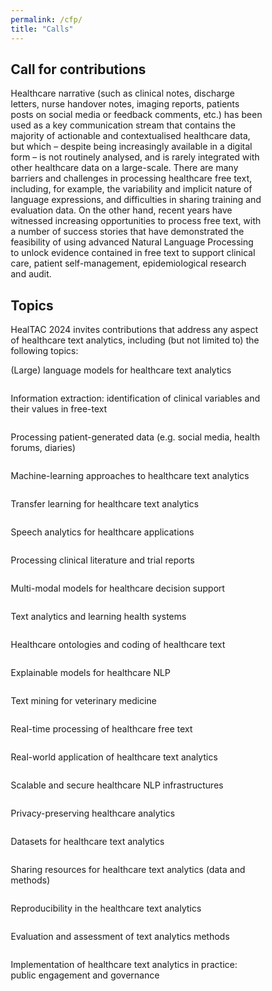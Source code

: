 ```yaml
---
permalink: /cfp/
title: "Calls"
---
```


<html>
<head>
<meta name="viewport" content="width=device-width, initial-scale=1">
<style>
* {
  box-sizing: border-box;
}

/* Float four columns side by side */
.column {
  float: left;
  width: 25%;
  padding: 0 10px;
}

/* Remove extra left and right margins, due to padding */
.row {margin: 0 -5px;}

/* Clear floats after the columns */
.row:after {
  content: "";
  display: table;
  clear: both;
}

/* Responsive columns */
@media screen and (max-width: 600px) {
  .column {
    width: 100%;
    display: block;
    margin-bottom: 20px;
  }
}

/* Style the counter cards */
.card {
  box-shadow: 0 4px 8px 0 rgba(0, 0, 0, 0.2);
  padding: 16px;
  text-align: center;
  background-color: #f1f1f1;
}
</style>
</head>

<body>

<h2>Call for contributions</h2>
Healthcare narrative (such as clinical notes, discharge letters, nurse handover notes, imaging reports, patients posts on social media or feedback comments, etc.) has been used as a key communication stream that contains the majority of actionable and contextualised healthcare data, but which – despite being increasingly available in a digital form – is not routinely analysed, and is rarely integrated with other healthcare data on a large-scale. There are many barriers and challenges in processing healthcare free text, including, for example, the variability and implicit nature of language expressions, and difficulties in sharing training and evaluation data. On the other hand, recent years have witnessed increasing opportunities to process free text, with a number of success stories that have demonstrated the feasibility of using advanced Natural Language Processing to unlock evidence contained in free text to support clinical care, patient self-management, epidemiological research and audit.

<h2>Topics</h2>
HealTAC 2024 invites contributions that address any aspect of healthcare text analytics, including (but not limited to) the following topics:

<div class="row">
  <div class="column">
    <div class="card">
      <p>(Large) language models for healthcare text analytics</p>
    </div>
  </div>

  <div class="column">
    <div class="card">
      <p>Information extraction: identification of clinical variables and their values in free-text</p>
    </div>
  </div>
  
  <div class="column">
    <div class="card">
      <p>Processing patient-generated data (e.g. social media, health forums, diaries)</p>
    </div>
  </div>
  
  <div class="column">
    <div class="card">
      <p>Machine-learning approaches to healthcare text analytics</p>
    </div>
  </div>
</div>

<div class="row">
  <div class="column">
    <div class="card">
      <p>Transfer learning for healthcare text analytics</p>
    </div>
  </div>

  <div class="column">
    <div class="card">
      <p>Speech analytics for healthcare applications</p>
    </div>
  </div>
  
  <div class="column">
    <div class="card">
      <p>Processing clinical literature and trial reports</p>
    </div>
  </div>
  
  <div class="column">
    <div class="card">
      <p>Multi-modal models for healthcare decision support</p>
    </div>
  </div>
</div>

<div class="row">
  <div class="column">
    <div class="card">
      <p>Text analytics and learning health systems</p>
    </div>
  </div>

  <div class="column">
    <div class="card">
      <p>Healthcare ontologies and coding of healthcare text</p>
    </div>
  </div>
  
  <div class="column">
    <div class="card">
      <p>Explainable models for healthcare NLP</p>
    </div>
  </div>
  
  <div class="column">
    <div class="card">
      <p>Text mining for veterinary medicine</p>
    </div>
  </div>
</div>

<div class="row">
  <div class="column">
    <div class="card">
      <p>Real-time processing of healthcare free text</p>
    </div>
  </div>

  <div class="column">
    <div class="card">
      <p>Real-world application of healthcare text analytics</p>
    </div>
  </div>
  
  <div class="column">
    <div class="card">
      <p>Scalable and secure healthcare NLP infrastructures</p>
    </div>
  </div>
  
  <div class="column">
    <div class="card">
      <p>Privacy-preserving healthcare analytics</p>
    </div>
  </div>
</div>

<div class="row">
  <div class="column">
    <div class="card">
      <p>Datasets for healthcare text analytics</p>
    </div>
  </div>

  <div class="column">
    <div class="card">
      <p>Sharing resources for healthcare text analytics (data and methods)</p>
    </div>
  </div>
  
  <div class="column">
    <div class="card">
      <p>Reproducibility in the healthcare text analytics</p>
    </div>
  </div>
  
  <div class="column">
    <div class="card">
      <p>Evaluation and assessment of text analytics methods</p>
    </div>
  </div>
  
  <div class="column">
    <div class="card">
      <p>Implementation of healthcare text analytics in practice: public engagement and governance</p>
    </div>
  </div>
</div>

<!-- <ul style="list-style-type:circle;">
  <li>(Large) language models for healthcare text analytics</li>
  <li>Information extraction: identification of clinical variables and their values in free-text</li>
  <li>Speech analytics for healthcare applications</li>
  <li>Machine-learning approaches to healthcare text analytics</li>
  
  <li>Transfer learning for healthcare text analytics</li>
  <li>Processing patient-generated data (e.g. social media, health forums, diaries)</li>
  <li>Processing clinical literature and trial reports</li>
  <li>Multi-modal models for healthcare decision support</li>
  
  <li>Text analytics and learning health systems</li>
  <li>Healthcare ontologies and coding of healthcare text</li>
  <li>Explainable models for healthcare NLP</li>
  <li>Text mining for veterinary medicine</li>
  
  <li>Real-time processing of healthcare free text</li>
  <li>Real-world application of healthcare text analytics</li>
  <li>Scalable and secure healthcare NLP infrastructures</li>
  <li>Privacy-preserving healthcare analytics</li>
  
  <li>Implementation of healthcare text analytics in practice: public engagement and governance</li>
  <li>Datasets for healthcare text analytics</li>
  <li>Sharing resources for healthcare text analytics (data and methods)</li>
  <li>Reproducibility in the healthcare text analytics</li>
  <li>Evaluation and assessment of text analytics methods</li>
</ul>   -->

</body>
</html>



